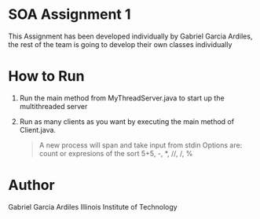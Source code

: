 # SOA Assignment 1
This Assignment has been developed individually by Gabriel Garcia Ardiles, the rest of the team is going to develop their own classes individually

# How to Run

 1. Run the main method from MyThreadServer.java to start up the multithreaded server
 2. Run as many clients as you want by executing the main method of Client.java.

	> A new process will span and take input from stdin
	> Options are: count or expresions of the sort 5+5, -, *, //, /, %

# Author
Gabriel Garcia Ardiles
Illinois Institute of Technology
